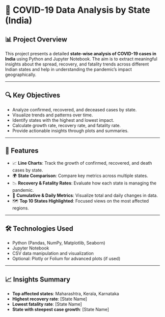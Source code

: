 # 🦠 COVID-19 Data Analysis by State (India)

## 📊 Project Overview

This project presents a detailed **state-wise analysis of COVID-19 cases in India** using Python and Jupyter Notebook. The aim is to extract meaningful insights about the spread, recovery, and fatality trends across different Indian states and help in understanding the pandemic’s impact geographically.

---

## 🔍 Key Objectives

- Analyze confirmed, recovered, and deceased cases by state.
- Visualize trends and patterns over time.
- Identify states with the highest and lowest impact.
- Calculate growth rate, recovery rate, and fatality rate.
- Provide actionable insights through plots and summaries.

---


## 📌 Features

- 📈 **Line Charts**: Track the growth of confirmed, recovered, and death cases by state.
- 🌍 **State Comparison**: Compare key metrics across multiple states.
- 📉 **Recovery & Fatality Rates**: Evaluate how each state is managing the pandemic.
- 🔢 **Cumulative & Daily Metrics**: Visualize total and daily changes in data.
- 🗺️ **Top 10 States Highlighted**: Focused views on the most affected regions.

---

## 🛠️ Technologies Used

- Python (Pandas, NumPy, Matplotlib, Seaborn)
- Jupyter Notebook
- CSV data manipulation and visualization
- Optional: Plotly or Folium for advanced plots (if used)

---




## 📈 Insights Summary

- **Top affected states**: Maharashtra, Kerala, Karnataka 
- **Highest recovery rate**: [State Name]
- **Lowest fatality rate**: [State Name]
- **State with steepest case growth**: [State Name]

